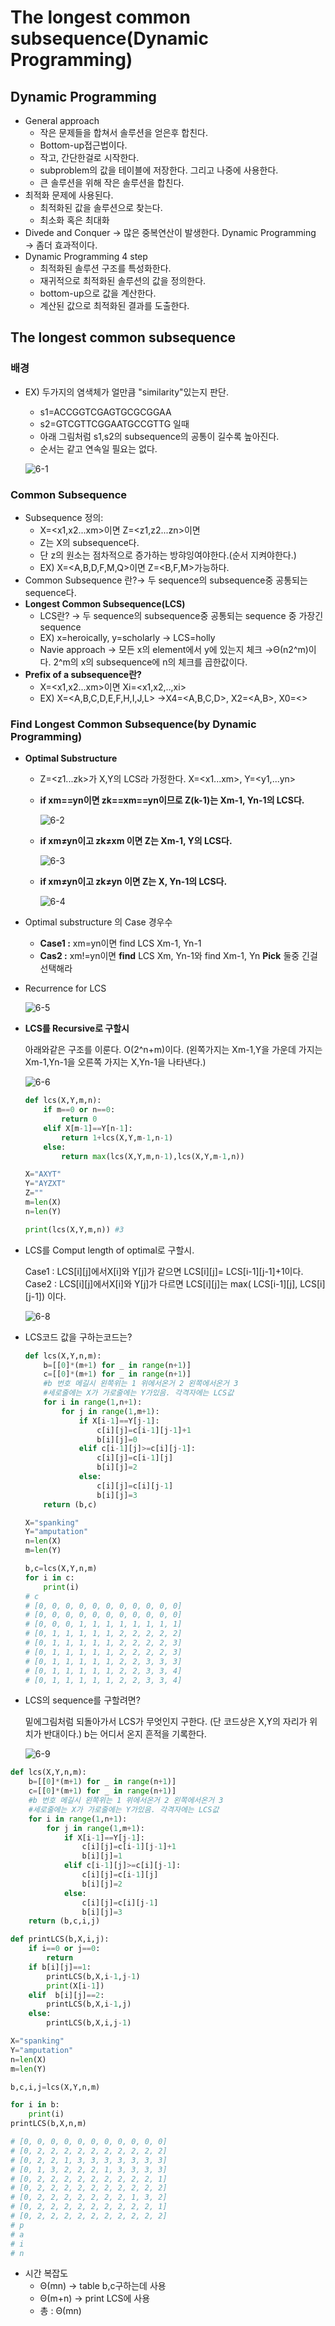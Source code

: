 # The longest common subsequence(Dynamic Programming)

## Dynamic Programming

- General approach
    - 작은 문제들을 합쳐서 솔루션을 얻은후 합친다.
    - Bottom-up접근법이다.
    - 작고, 간단한걸로 시작한다.
    - subproblem의 값을 테이블에 저장한다. 그리고 나중에 사용한다.
    - 큰 솔루션을 위해 작은 솔루션을 합친다.
- 최적화 문제에 사용된다.
    - 최적화된 값을 솔루션으로 찾는다.
    - 최소화 혹은 최대화
- Divede and Conquer → 많은 중복연산이 발생한다.
Dynamic Programming → 좀더 효과적이다.
- Dynamic Programming 4 step
    - 최적화된 솔루션 구조를 특성화한다.
    - 재귀적으로 최적화된 솔루션의 값을 정의한다.
    - bottom-up으로 값을 계산한다.
    - 계산된 값으로 최적화된 결과를 도출한다.

## The longest common subsequence

### 배경

- EX) 두가지의 염색체가 얼만큼 "similarity"있는지 판단.
    - s1=ACCGGTCGAGTGCGCGGAA
    - s2=GTCGTTCGGAATGCCGTTG 일때
    - 아래 그림처럼 s1,s2의 subsequence의 공통이 길수록 높아진다.
    - 순서는 같고 연속일 필요는 없다.
    
    ![6-1](https://user-images.githubusercontent.com/76714485/137087918-0135655a-0c05-4605-a24a-3c32ae796698.png)

    

### Common Subsequence

- Subsequence 정의:
    - X=<x1,x2...xm>이면 Z=<z1,z2...zn>이면
    - Z는 X의 subsequence다.
    - 단 z의 원소는 점차적으로 증가하는 방햐잉여야한다.(순서 지켜야한다.)
    - EX) X=<A,B,D,F,M,Q>이면
          Z=<B,F,M>가능하다.
- Common Subsequence 란?→ 두 sequence의 subsequence중 공통되는 sequence다.
- **Longest Common Subsequence(LCS)**
    - LCS란?  → 두 sequence의 subsequence중 공통되는 sequence 중 가장긴 sequence
    - EX) x=heroically, y=scholarly → LCS=holly
    - Navie approach → 모든 x의 element에서 y에 있는지 체크
    →Θ(n2^m)이다. 2^m의 x의 subsequence에 n의 체크를 곱한값이다.
- **Prefix of a subsequence란?**
    - X=<x1,x2...xm>이면 Xi=<x1,x2,..,xi>
    - EX) X=<A,B,C,D,E,F,H,I,J,L>
    →X4=<A,B,C,D>, X2=<A,B>, X0=<>

### Find Longest Common Subsequence(by Dynamic Programming)

- **Optimal Substructure**
    - Z=<z1...zk>가 X,Y의 LCS라 가정한다.
    X=<x1...xm>, Y=<y1,...yn>
    - **if xm==yn이면 zk==xm==yn이므로 Z(k-1)는 Xm-1, Yn-1의 LCS다.**
        
        ![6-2](https://user-images.githubusercontent.com/76714485/137087936-3186bc16-3212-4495-85db-4b166320b220.png)

        
    - **if xm≠yn이고 zk≠xm 이면 Z는 Xm-1, Y의 LCS다.**
       
        ![6-3](https://user-images.githubusercontent.com/76714485/137087948-883e03f5-4917-4210-ac45-63f20133911d.png)

        
    - **if xm≠yn이고 zk≠yn 이면 Z는 X, Yn-1의 LCS다.**
        
        ![6-4](https://user-images.githubusercontent.com/76714485/137087957-2a388971-cf61-4615-a636-943e09bdb416.png)

        
- Optimal substructure 의 Case 경우수
    - **Case1 :** xm=yn이면 find LCS Xm-1, Yn-1
    - **Cas2 :**  xm!=yn이면
    **find** LCS Xm, Yn-1와 find Xm-1, Yn
    **Pick** 둘중 긴걸 선택해라
- Recurrence for LCS
    
    ![6-5](https://user-images.githubusercontent.com/76714485/137087971-f79770e7-2af0-4dee-8cde-7879dae129c7.png)

    
- **LCS를 Recursive로 구할시**
    
    아래와같은 구조를 이룬다. O(2^n+m)이다.
    (왼쪽가지는 Xm-1,Y을 가운데 가지는 Xm-1,Yn-1을 오른쪽 가지는 X,Yn-1을 나타낸다.)
    
    ![6-6](https://user-images.githubusercontent.com/76714485/137087988-80e2a91b-9f5f-4b0e-bf49-989bdb2065e1.png)

    
    ```python
    def lcs(X,Y,m,n):
        if m==0 or n==0:
            return 0
        elif X[m-1]==Y[n-1]:
            return 1+lcs(X,Y,m-1,n-1)
        else:
            return max(lcs(X,Y,m,n-1),lcs(X,Y,m-1,n))
    
    X="AXYT"
    Y="AYZXT"
    Z=""
    m=len(X)
    n=len(Y)
    
    print(lcs(X,Y,m,n)) #3
    ```
    
- LCS를 Comput length of optimal로 구할시.
    
    Case1 : LCS[i][j]에서X[i]와 Y[j]가 같으면 LCS[i][j]= LCS[i-1][j-1]+1이다.
    Case2 :  LCS[i][j]에서X[i]와 Y[j]가 다르면 LCS[i][j]는 max( LCS[i-1][j], LCS[i][j-1]) 이다.
    
    ![6-8](https://user-images.githubusercontent.com/76714485/137088015-6ba0e298-aa9a-430e-84df-f2a4cddcb7d7.png)

    
- LCS코드 값을 구하는코드는?
    
    ```python
    def lcs(X,Y,n,m):
        b=[[0]*(m+1) for _ in range(n+1)]
        c=[[0]*(m+1) for _ in range(n+1)]
        #b 번호 메길시 왼쪽위는 1 위에서온거 2 왼쪽에서온거 3 
        #세로줄에는 X가 가로줄에는 Y가있음. 각격자에는 LCS값
        for i in range(1,n+1):
            for j in range(1,m+1):
                if X[i-1]==Y[j-1]:
                    c[i][j]=c[i-1][j-1]+1
                    b[i][j]=0
                elif c[i-1][j]>=c[i][j-1]:
                    c[i][j]=c[i-1][j]
                    b[i][j]=2
                else:
                    c[i][j]=c[i][j-1]
                    b[i][j]=3
        return (b,c)
    
    X="spanking"
    Y="amputation"
    n=len(X)
    m=len(Y)
    
    b,c=lcs(X,Y,n,m)
    for i in c:
        print(i)
    # c
    # [0, 0, 0, 0, 0, 0, 0, 0, 0, 0, 0]
    # [0, 0, 0, 0, 0, 0, 0, 0, 0, 0, 0]
    # [0, 0, 0, 1, 1, 1, 1, 1, 1, 1, 1]
    # [0, 1, 1, 1, 1, 1, 2, 2, 2, 2, 2]
    # [0, 1, 1, 1, 1, 1, 2, 2, 2, 2, 3]
    # [0, 1, 1, 1, 1, 1, 2, 2, 2, 2, 3]
    # [0, 1, 1, 1, 1, 1, 2, 2, 3, 3, 3]
    # [0, 1, 1, 1, 1, 1, 2, 2, 3, 3, 4]
    # [0, 1, 1, 1, 1, 1, 2, 2, 3, 3, 4]
    ```
    
- LCS의 sequence를 구할려면?
    
    밑에그림처럼 되돌아가서 LCS가 무엇인지 구한다.
    (단 코드상은 X,Y의 자리가 위치가 반대이다.)
    b는 어디서 온지 흔적을 기록한다.
    
    ![6-9](https://user-images.githubusercontent.com/76714485/137088035-ac5ee5d8-c42f-461e-a1aa-dd41748108d1.png)

    

```python
def lcs(X,Y,n,m):
    b=[[0]*(m+1) for _ in range(n+1)]
    c=[[0]*(m+1) for _ in range(n+1)]
    #b 번호 메길시 왼쪽위는 1 위에서온거 2 왼쪽에서온거 3 
    #세로줄에는 X가 가로줄에는 Y가있음. 각격자에는 LCS값
    for i in range(1,n+1):
        for j in range(1,m+1):
            if X[i-1]==Y[j-1]:
                c[i][j]=c[i-1][j-1]+1
                b[i][j]=1
            elif c[i-1][j]>=c[i][j-1]:
                c[i][j]=c[i-1][j]
                b[i][j]=2
            else:
                c[i][j]=c[i][j-1]
                b[i][j]=3
    return (b,c,i,j)

def printLCS(b,X,i,j):
    if i==0 or j==0:
        return
    if b[i][j]==1:
        printLCS(b,X,i-1,j-1)
        print(X[i-1])
    elif  b[i][j]==2:
        printLCS(b,X,i-1,j)
    else:
        printLCS(b,X,i,j-1)

X="spanking"
Y="amputation"
n=len(X)
m=len(Y)

b,c,i,j=lcs(X,Y,n,m)

for i in b:
    print(i)
printLCS(b,X,n,m)

# [0, 0, 0, 0, 0, 0, 0, 0, 0, 0, 0]
# [0, 2, 2, 2, 2, 2, 2, 2, 2, 2, 2]
# [0, 2, 2, 1, 3, 3, 3, 3, 3, 3, 3]
# [0, 1, 3, 2, 2, 2, 1, 3, 3, 3, 3]
# [0, 2, 2, 2, 2, 2, 2, 2, 2, 2, 1]
# [0, 2, 2, 2, 2, 2, 2, 2, 2, 2, 2]
# [0, 2, 2, 2, 2, 2, 2, 2, 1, 3, 2]
# [0, 2, 2, 2, 2, 2, 2, 2, 2, 2, 1]
# [0, 2, 2, 2, 2, 2, 2, 2, 2, 2, 2]
# p
# a
# i
# n
```

- 시간 복잡도
    - Θ(mn) → table b,c구하는데 사용
    - Θ(m+n)  → print LCS에 사용
    - 총 : Θ(mn)

